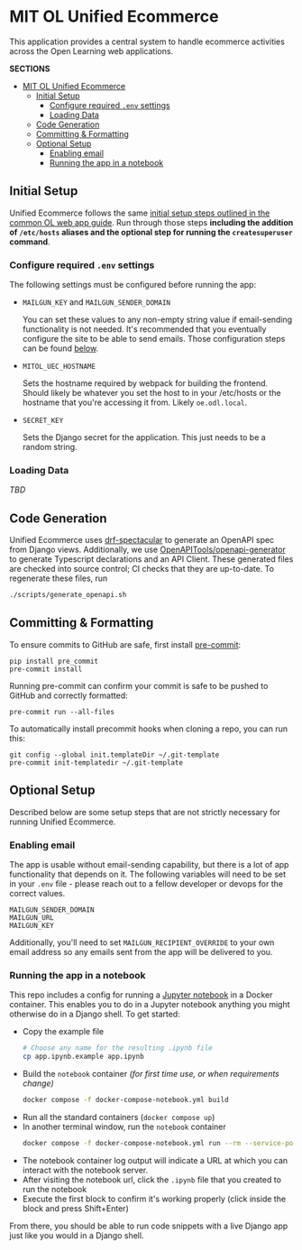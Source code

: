 # MIT OL Unified Ecommerce

This application provides a central system to handle ecommerce activities across the Open Learning web applications.

**SECTIONS**

- [MIT OL Unified Ecommerce](#mit-ol-unified-ecommerce)
  - [Initial Setup](#initial-setup)
    - [Configure required `.env` settings](#configure-required-env-settings)
    - [Loading Data](#loading-data)
  - [Code Generation](#code-generation)
  - [Committing \& Formatting](#committing--formatting)
  - [Optional Setup](#optional-setup)
    - [Enabling email](#enabling-email)
    - [Running the app in a notebook](#running-the-app-in-a-notebook)

## Initial Setup

Unified Ecommerce follows the same [initial setup steps outlined in the common OL web app guide](https://mitodl.github.io/handbook/how-to/common-web-app-guide.html).
Run through those steps **including the addition of `/etc/hosts` aliases and the optional step for running the
`createsuperuser` command**.

### Configure required `.env` settings

The following settings must be configured before running the app:

- `MAILGUN_KEY` and `MAILGUN_SENDER_DOMAIN`

  You can set these values to any non-empty string value if email-sending functionality
  is not needed. It's recommended that you eventually configure the site to be able
  to send emails. Those configuration steps can be found [below](#enabling-email).

- `MITOL_UEC_HOSTNAME`

  Sets the hostname required by webpack for building the frontend. Should likely be whatever you set
  the host to in your /etc/hosts or the hostname that you're accessing it from. Likely `oe.odl.local`.

- `SECRET_KEY`

  Sets the Django secret for the application. This just needs to be a random string.

### Loading Data

_TBD_

## Code Generation

Unified Ecommerce uses [drf-spectacular](https://drf-spectacular.readthedocs.io/en/latest/) to generate an OpenAPI spec from Django views. Additionally, we use [OpenAPITools/openapi-generator](https://github.com/OpenAPITools/openapi-generator) to generate Typescript declarations and an API Client. These generated files are checked into source control; CI checks that they are up-to-date. To regenerate these files, run

```bash
./scripts/generate_openapi.sh
```

## Committing & Formatting

To ensure commits to GitHub are safe, first install [pre-commit](https://pre-commit.com/):

```
pip install pre_commit
pre-commit install
```

Running pre-commit can confirm your commit is safe to be pushed to GitHub and correctly formatted:

```
pre-commit run --all-files
```

To automatically install precommit hooks when cloning a repo, you can run this:

```
git config --global init.templateDir ~/.git-template
pre-commit init-templatedir ~/.git-template
```

## Optional Setup

Described below are some setup steps that are not strictly necessary for running Unified Ecommerce.

### Enabling email

The app is usable without email-sending capability, but there is a lot of app functionality
that depends on it. The following variables will need to be set in your `.env` file -
please reach out to a fellow developer or devops for the correct values.

```
MAILGUN_SENDER_DOMAIN
MAILGUN_URL
MAILGUN_KEY
```

Additionally, you'll need to set `MAILGUN_RECIPIENT_OVERRIDE` to your own email address so
any emails sent from the app will be delivered to you.

### Running the app in a notebook

This repo includes a config for running a [Jupyter notebook](https://jupyter.org/) in a Docker container. This enables you to do in a Jupyter notebook anything you might otherwise do in a Django shell. To get started:

- Copy the example file
  ```bash
  # Choose any name for the resulting .ipynb file
  cp app.ipynb.example app.ipynb
  ```
- Build the `notebook` container _(for first time use, or when requirements change)_
  ```bash
  docker compose -f docker-compose-notebook.yml build
  ```
- Run all the standard containers (`docker compose up`)
- In another terminal window, run the `notebook` container
  ```bash
  docker compose -f docker-compose-notebook.yml run --rm --service-ports notebook
  ```
- The notebook container log output will indicate a URL at which you can interact with the notebook server.
- After visiting the notebook url, click the `.ipynb` file that you created to run the notebook
- Execute the first block to confirm it's working properly (click inside the block and press Shift+Enter)

From there, you should be able to run code snippets with a live Django app just like you would in a Django shell.
